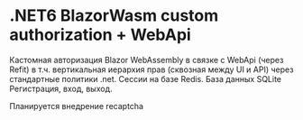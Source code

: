 # .NET6 BlazorWasm custom authorization + WebApi
Кастомная авторизация Blazor WebAssembly в связке с WebApi (через Refit) в т.ч. вертикальная иерархия прав (сквозная между UI и API) через стандартные политики .net. Сессии на базе Redis. База данных SQLite
Регистрация, вход, выход.

Планируется внедрение recaptcha
